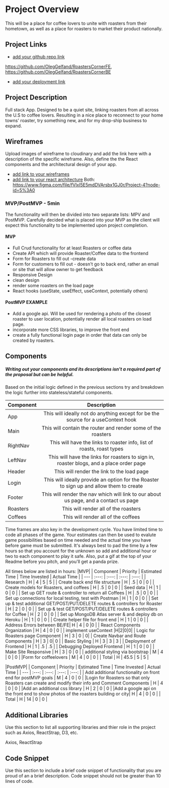 # Project Overview
This will be a place for coffee lovers to unite with roasters from their hometown, as well as a place for roasters to market their product nationally.
## Project Links
 

- [add your github repo link]() 

https://github.com/OlegGelfand/RoastersCornerFE, https://github.com/OlegGelfand/RoastersCornerBE

- [add your deployment link]()


## Project Description
Full stack App. Designed to be a quiet site, linking roasters from all across the U.S to coffee lovers. Resulting in a nice place to reconnect to your home towns' roaster, try something new, and for my drop-ship business to expand.


## Wireframes
Upload images of wireframe to cloudinary and add the link here with a description of the specific wireframe. Also, define the the React components and the architectural design of your app.

- [add link to your wireframes]()
- [add link to your react architecture]()
Both:
https://www.figma.com/file/fVlxI5E5mdDVArsbx1GJ0r/Project-4?node-id=5%3A0


### MVP/PostMVP - 5min
The functionality will then be divided into two separate lists: MPV and PostMVP. Carefully decided what is placed into your MVP as the client will expect this functionality to be implemented upon project completion.

#### MVP
- Full Crud functionality for at least Roasters or coffee data
- Create API which will provide Roaster/Coffee data to the frontend
- Form for Roasters to fill out -create data
- Form for customers to fill out - doesn't go to back end, rather an email or site that will allow owner to get feedback
- Responsive Design
- clean design
- render some roasters on the load page
- React hooks (useState, useEffect, useContext, potentially others)
#### PostMVP EXAMPLE
- Add a google api. Will be used for rendering a photo of the closest roaster to  user location, potentially render all local roasters on load page.
- incorporate more CSS libraries, to improve the front end
- create a fully functional login page in order that data can only be created by roasters.
## Components
##### Writing out your components and its descriptions isn't a required part of the proposal but can be helpful.
Based on the initial logic defined in the previous sections try and breakdown the logic further into stateless/stateful components.

|Component|	Description|
| --- | :---: |  
|App	|This will ideally not do anything except for be the source for a useContext hook|
|Main    |This will contain the router and render some of the roasters|
|RightNav |This will have the links to roaster info, list of roasts, roast types|
|LeftNav |This will have the links for roasters to sign in, roaster blogs, and a place order page|
|Header	|This will render the link to the load page|
|Login	|This will ideally provide an option for the Roaster to sign up and allow them to create |
|Footer	|This will render the nav which will link to our about us page, and a contact us page|
|Roasters |This will render all of the roasters|
|Coffees| This will render all of the coffees


Time frames are also key in the development cycle.  You have limited time to code all phases of the game.  Your estimates can then be used to evalute game possibilities based on time needed and the actual time you have before game must be submitted. It's always best to pad the time by a few hours so that you account for the unknown so add and additional hour or two to each component to play it safe. Also, put a gif at the top of your Readme before you pitch, and you'll get a panda prize.

All times below are listed in hours:
|MVP|
| Component | Priority | Estimated Time | Time Invested | Actual Time |
| --- | :---: |  :---: | :---: | :---: |
| Research | H | 4 | 5 | 5 |
| Create back end file structure | H | .5 | 0 | 0 |
| Create models for Roasters, and coffees | H | .5 | 0 | 0 |
| Seed data  | H | 1 | 0 | 0 |
| Set up GET route & controller to return all Coffees | H | .5 | 0 | 0 |
| Set up connections for local testing, test with Postman | H | 1 | 0 | 0 |
| Set up & test additional GET/POST/PUT/DELETE routes & controllers for Roaster | H | 2 | 0 | 0 |
| Set up & test GET/POST/PUT/DELETE routes & controllers for Coffee | H | 2 | 0 | 0 |
| Set up MongoDB Atlas server & and deploy db on Heroku | H | 1 | 0 | 0 |
| Create helper file for front end | H | 1 | 0 | 0 |
| Address Errors between BE/FE| H | 4 | 0 |0 |
| React Components Organization | H | 4 | 0 | 0 |
| implement useContext |H|2|0|0|
| Logic for Roasters page Component | H | 3 | 0 |  0|
| Create Navbar and Route Components | H | 3 |  0| 0 |
| Basic Styling | H | 3 | 3 | 3 |
| Deployment of Frontend | H | 1 | .5 | .5 |
| Debugging Deployed Frontend | H | 1 | 0 | 0 |
| Make Site Responsive | H | 3 | 0 | 0 |
| additional styling via bootstrap | M | 4 | 0 | 0 |
|Form for coffeelovers | M | 4 | 0 | 0 |
| Total | H | 45.5 | 5 | 5 |

|PostMVP|
| Component | Priority | Estimated Time | Time Invested | Actual Time |
| --- | :---: |  :---: | :---: | :---: |
| Add additional functionality on front end for postMVP goals | M | 4 | 0 | 0 |
|Login for Roasters so that only Roasters can create and modify their info and Comment Components | H | 4 | 0 | 0 |
|Add an additional css library | H | 2 | 0 | 0 |
|Add a google api on the front end to show photos of the roasters building or city| H | 4 | 0 | 0 |
| Total | H | 14 | 0 | 0 |
 
## Additional Libraries
Use this section to list all supporting libraries and thier role in the project such as Axios, ReactStrap, D3, etc.

Axios,
ReactStrap

## Code Snippet
Use this section to include a brief code snippet of functionality that you are proud of an a brief description. Code snippet should not be greater than 10 lines of code.


